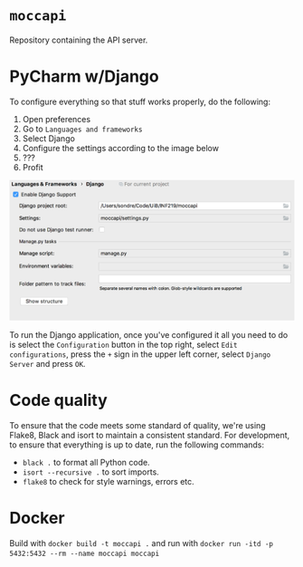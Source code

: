 # `moccapi`

Repository containing the API server.

# PyCharm w/Django

To configure everything so that stuff works properly, do the following: 

1. Open preferences
2. Go to `Languages and frameworks`
3. Select Django
4. Configure the settings according to the image below
5. ???
6. Profit

![settings](settings.png)

To run the Django application, once you've configured it all you need to do is
select the `Configuration` button in the top right, select `Edit
configurations`, press the `+` sign in the upper left corner, select `Django
Server` and press `OK`. 

# Code quality

To ensure that the code meets some standard of quality, we're using Flake8,
Black and isort to maintain a consistent standard. For development, to ensure
that everything is up to date, run the following commands:

- `black .` to format all Python code.
- `isort --recursive .` to sort imports.
- `flake8` to check for style warnings, errors etc.

# Docker

Build with `docker build -t moccapi .` and run with `docker run -itd -p
5432:5432 --rm --name moccapi moccapi`
